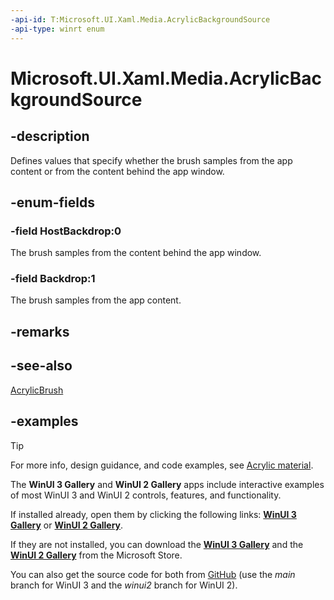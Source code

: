 ```yaml
---
-api-id: T:Microsoft.UI.Xaml.Media.AcrylicBackgroundSource
-api-type: winrt enum
---
```

<!-- Enumeration syntax.
public enum AcrylicBackgroundSource : int 
-->

# Microsoft.UI.Xaml.Media.AcrylicBackgroundSource

## -description

Defines values that specify whether the brush samples from the app content or from the content behind the app window.

## -enum-fields

### -field HostBackdrop:0

The brush samples from the content behind the app window.

### -field Backdrop:1

The brush samples from the app content.

## -remarks

## -see-also

[AcrylicBrush](acrylicbrush.md)

## -examples

> [!TIP]
> For more info, design guidance, and code examples, see [Acrylic material](/windows/apps/design/style/acrylic).
>
> The **WinUI 3 Gallery** and **WinUI 2 Gallery** apps include interactive examples of most WinUI 3 and WinUI 2 controls, features, and functionality.
>
> If installed already, open them by clicking the following links: [**WinUI 3 Gallery**](winui3gallery:/item/Acrylic) or [**WinUI 2 Gallery**](winui2gallery:/item/Acrylic).
>
> If they are not installed, you can download the [**WinUI 3 Gallery**](https://www.microsoft.com/p/winui-3-controls-gallery/9p3jfpwwdzrc) and the [**WinUI 2 Gallery**](https://www.microsoft.com/p/xaml-controls-gallery/9msvh128x2zt) from the Microsoft Store.
>
> You can also get the source code for both from [GitHub](https://github.com/Microsoft/WinUI-Gallery) (use the *main* branch for WinUI 3 and the *winui2* branch for WinUI 2).
